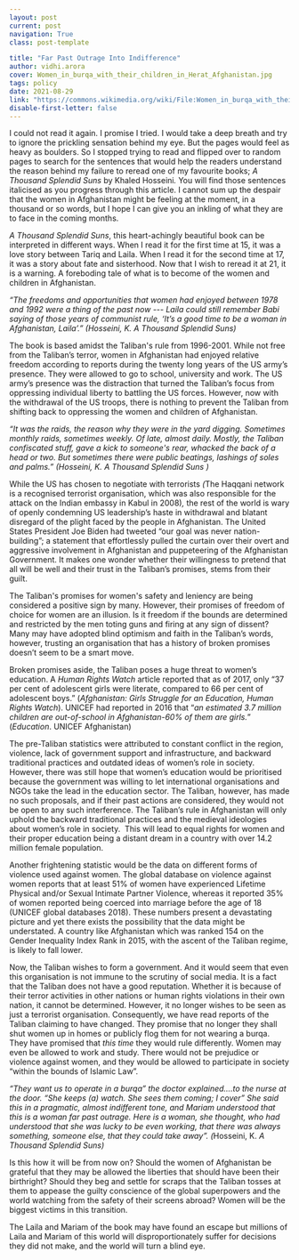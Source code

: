 ```yaml
---
layout: post
current: post
navigation: True
class: post-template

title: "Far Past Outrage Into Indifference"
author: vidhi.arora
cover: Women_in_burqa_with_their_children_in_Herat_Afghanistan.jpg
tags: policy
date: 2021-08-29
link: "https://commons.wikimedia.org/wiki/File:Women_in_burqa_with_their_children_in_Herat,_Afghanistan.jpg"
disable-first-letter: false
---
```

<p>I could not read it again. I promise I tried. I would take a deep breath and try to ignore the prickling sensation behind my eye. But the pages would feel as heavy as boulders. So I stopped trying to read and flipped over to random pages to search for the sentences that would help the readers understand the reason behind my failure to reread one of my favourite books; <em >A Thousand Splendid Suns </em>by<em > </em>Khaled Hosseini<em >. </em>You will find those sentences italicised as you progress through this article. I cannot sum up the despair that the women in Afghanistan might be feeling at the moment, in a thousand or so words, but I hope I can give you an inkling of what they are to face in the coming months.&nbsp;&nbsp;</p><p><em >A Thousand Splendid Suns</em>, this heart-achingly beautiful book can be interpreted in different ways. When I read it for the first time at 15, it was a love story between Tariq and Laila. When I read it for the second time at 17, it was a story about fate and sisterhood. Now that I wish to reread it at 21, it is a warning. A foreboding tale of what is to become of the women and children in Afghanistan.&nbsp;</p><p><em >“The freedoms and opportunities that women had enjoyed between 1978 and 1992 were a thing of the past now --- Laila could still remember Babi saying of those years of communist rule, ‘It’s a good time to be a woman in Afghanistan, Laila’.” (Hosseini, K. A Thousand Splendid Suns)</em></p><p>The book is based amidst the Taliban's rule from 1996-2001. While not free from the Taliban’s terror, women in Afghanistan had enjoyed relative freedom according to reports during the twenty long years of the US army’s presence. They were allowed to go to school, university and work. The US army’s presence was the distraction that turned the Taliban’s focus from oppressing individual liberty to battling the US forces. However, now with the withdrawal of the US troops, there is nothing to prevent the Taliban from shifting back to oppressing the women and children of Afghanistan.</p><p><em >“It was the raids, the reason why they were in the yard digging. Sometimes monthly raids, sometimes weekly. Of late, almost daily. Mostly, the Taliban confiscated stuff, gave a kick to someone's rear, whacked the back of a head or two. But sometimes there were public beatings, lashings of soles and palms.” (Hosseini, K. A Thousand Splendid Suns )</em></p><p>While the US has chosen to negotiate with terrorists<em > (</em>The Haqqani network is a recognised terrorist organisation, which was also responsible for the attack on the Indian embassy in Kabul in 2008)<em >,</em> the rest of the world is wary of openly condemning US leadership’s haste in withdrawal and blatant disregard of the plight faced by the people in Afghanistan. The United States President Joe Biden had tweeted “our goal was never nation-building”; a statement that effortlessly pulled the curtain over their overt and aggressive involvement in Afghanistan and puppeteering of the Afghanistan Government. It makes one wonder whether their willingness to pretend that all will be well and their trust in the Taliban’s promises, stems from their guilt.&nbsp;</p><p>The Taliban's promises for women's safety and leniency are being considered a positive sign by many. However, their promises of freedom of choice for women are an illusion. Is it freedom if the bounds are determined and restricted by the men toting guns and firing at any sign of dissent? Many may have adopted blind optimism and faith in the Taliban’s words, however, trusting an organisation that has a history of broken promises doesn’t seem to be a smart move.&nbsp;</p><p>Broken promises aside, the Taliban poses a huge threat to women’s education. A <em >Human Rights Watch</em> article reported that as of 2017, only “37 per cent of adolescent girls were literate, compared to 66 per cent of adolescent boys.” (<em >Afghanistan: Girls Struggle for an Education, Human Rights Watch</em>). UNICEF had reported in 2016 that “<em >an estimated 3.7 million children are out-of-school in Afghanistan-60% of them are girls.</em>” (<em >Education</em>. UNICEF Afghanistan)&nbsp;</p><p>The pre-Taliban statistics were attributed to constant conflict in the region, violence, lack of government support and infrastructure, and backward traditional practices and outdated ideas of women’s role in society. However, there was still hope that women’s education would be prioritised because the government was willing to let international organisations and NGOs take the lead in the education sector. The Taliban, however, has made no such proposals, and if their past actions are considered, they would not be open to any such interference. The Taliban’s rule in Afghanistan will only uphold the backward traditional practices and the medieval ideologies about women’s role in society.&nbsp; This will lead to equal rights for women and their proper education being a distant dream in a country with over 14.2 million female population.</p><p>Another frightening statistic would be the data on different forms of violence used against women. The global database on violence against women reports that at least 51% of women have experienced Lifetime Physical and/or Sexual Intimate Partner Violence, whereas it reported 35% of women reported being coerced into marriage before the age of 18 (UNICEF global databases 2018). These numbers present a devastating picture and yet there exists the possibility that the data might be understated. A country like Afghanistan which was ranked 154 on the Gender Inequality Index Rank in 2015, with the ascent of the Taliban regime, is likely to fall lower.&nbsp;</p><p>Now, the Taliban wishes to form a government. And it would seem that even this organisation is not immune to the scrutiny of social media. It is a fact that the Taliban does not have a good reputation. Whether it is because of their terror activities in other nations or human rights violations in their own nation, it cannot be determined. However, it no longer wishes to be seen as just a terrorist organisation. Consequently, we have read reports of the Taliban claiming to have changed. They promise that no longer they shall shut women up in homes or publicly flog them for not wearing a burqa. They have promised that <em >this time </em>they would rule differently. Women may even be allowed to work and study. There would not be prejudice or violence against women, and they would be allowed to participate in society “within the bounds of Islamic Law”.</p><p><em >“They want us to operate in a burqa”</em> <em >the doctor explained….to the nurse at the door. “She keeps (a) watch. She sees them coming; I cover” She said this in a pragmatic, almost indifferent tone, and Mariam understood that this is a woman far past outrage. Here is a woman, she thought, who had understood that she was lucky to be even working, that there was always something, someone else, that they could take away”. (</em>Hosseini, K. <em >A</em> <em >Thousand Splendid Suns)</em></p><p>Is this how it will be from now on? Should the women of Afghanistan be grateful that they may be allowed the liberties that should have been their birthright? Should they beg and settle for scraps that the Taliban tosses at them to appease the guilty conscience of the global superpowers and the world watching from the safety of their screens abroad? Women will be the biggest victims in this transition.&nbsp;</p><p>The Laila and Mariam of the book may have found an escape but millions of Laila and Mariam of this world will disproportionately suffer for decisions they did not make, and the world will turn a blind eye.</p>